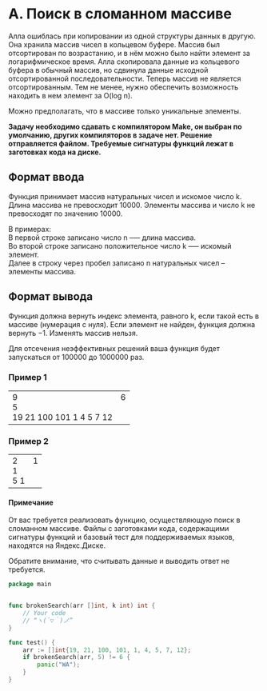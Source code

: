# A. Поиск в сломанном массиве

Алла ошиблась при копировании из одной структуры данных в другую. Она хранила массив чисел в кольцевом буфере. Массив был отсортирован по возрастанию, и в нём можно было найти элемент за логарифмическое время. Алла скопировала данные из кольцевого буфера в обычный массив, но сдвинула данные исходной отсортированной последовательности. Теперь массив не является отсортированным. Тем не менее, нужно обеспечить возможность находить в нем элемент за O(log n).

Можно предполагать, что в массиве только уникальные элементы.

**Задачу необходимо сдавать с компилятором Make, он выбран по умолчанию, других компиляторов в задаче нет. Решение отправляется файлом. Требуемые сигнатуры функций лежат в заготовках кода на диске.**

## Формат ввода

Функция принимает массив натуральных чисел и искомое число k. Длина массива не превосходит 10000. Элементы массива и число k
не превосходят по значению 10000.

В примерах:<br>
В первой строке записано число n –— длина массива.<br>
Во второй строке записано положительное число k –— искомый элемент.<br>
Далее в строку через пробел записано n натуральных чисел – элементы массива.

## Формат вывода

Функция должна вернуть индекс элемента, равного k, если такой есть в массиве (нумерация с нуля). Если элемент не найден, функция должна вернуть −1.
Изменять массив нельзя.

Для отсечения неэффективных решений ваша функция будет запускаться от 100000 до 1000000 раз.


### Пример 1

<table><tr>
<td>
9<br>
5<br>
19 21 100 101 1 4 5 7 12
</td>
<td>
6
<br>
<br>
<br>
</td>
</tr></table>

### Пример 2

<table><tr>
<td>
2<br>
1<br>
5 1
</td>
<td>
1
<br>
<br>
<br>
</td>
</tr></table>


#### Примечание

От вас требуется реализовать функцию, осуществляющую поиск в сломанном массиве.
Файлы с заготовками кода, содержащими сигнатуры функций и базовый тест для поддерживаемых языков, находятся на Яндекс.Диске.

Обратите внимание, что считывать данные и выводить ответ не требуется.

```go
package main


func brokenSearch(arr []int, k int) int {
    // Your code
	// “ヽ(´▽｀)ノ”
}

func test() {
    arr := []int{19, 21, 100, 101, 1, 4, 5, 7, 12};
    if brokenSearch(arr, 5) != 6 {
		panic("WA");
	}
}

```